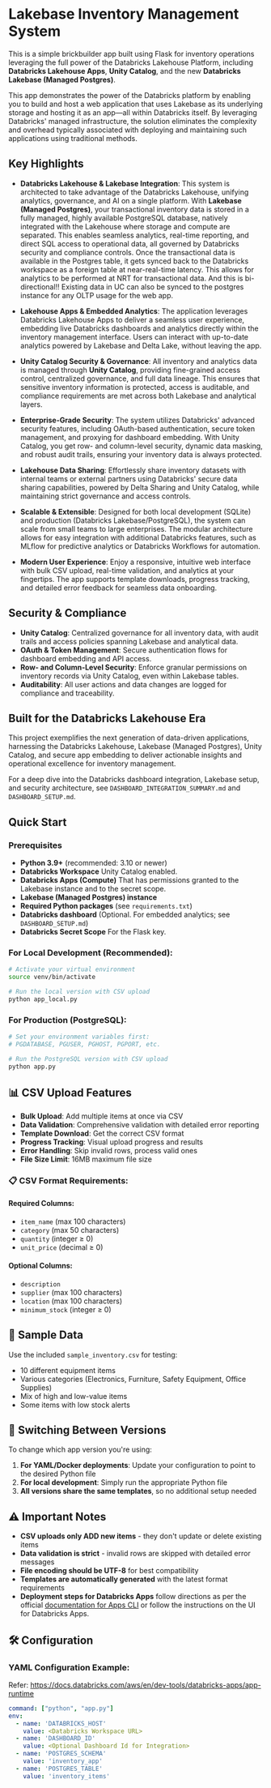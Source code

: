 # Lakebase Inventory Management System

This is a simple brickbuilder app built using Flask for inventory operations leveraging the full power of the Databricks Lakehouse Platform, including **Databricks Lakehouse Apps**, **Unity Catalog**, and the new **Databricks Lakebase (Managed Postgres)**.

This app demonstrates the power of the Databricks platform by enabling you to build and host a web application that uses Lakebase as its underlying storage and hosting it as an app—all within Databricks itself. By leveraging Databricks' managed infrastructure, the solution eliminates the complexity and overhead typically associated with deploying and maintaining such applications using traditional methods.

## Key Highlights

- **Databricks Lakehouse & Lakebase Integration**: This system is architected to take advantage of the Databricks Lakehouse, unifying analytics, governance, and AI on a single platform. With **Lakebase (Managed Postgres)**, your transactional inventory data is stored in a fully managed, highly available PostgreSQL database, natively integrated with the Lakehouse where storage and compute are separated. This enables seamless analytics, real-time reporting, and direct SQL access to operational data, all governed by Databricks security and compliance controls. Once the transactional data is available in the Postgres table, it gets synced back to the Databricks workspace as a foreign table at near-real-time latency. This allows for analytics to be performed at NRT for transactional data. And this is bi-directional!! Existing data in UC can also be synced to the postgres instance for any OLTP usage for the web app.

- **Lakehouse Apps & Embedded Analytics**: The application leverages Databricks Lakehouse Apps to deliver a seamless user experience, embedding live Databricks dashboards and analytics directly within the inventory management interface. Users can interact with up-to-date analytics powered by Lakebase and Delta Lake, without leaving the app.

- **Unity Catalog Security & Governance**: All inventory and analytics data is managed through **Unity Catalog**, providing fine-grained access control, centralized governance, and full data lineage. This ensures that sensitive inventory information is protected, access is auditable, and compliance requirements are met across both Lakebase and analytical layers.

- **Enterprise-Grade Security**: The system utilizes Databricks' advanced security features, including OAuth-based authentication, secure token management, and proxying for dashboard embedding. With Unity Catalog, you get row- and column-level security, dynamic data masking, and robust audit trails, ensuring your inventory data is always protected.

- **Lakehouse Data Sharing**: Effortlessly share inventory datasets with internal teams or external partners using Databricks' secure data sharing capabilities, powered by Delta Sharing and Unity Catalog, while maintaining strict governance and access controls.

- **Scalable & Extensible**: Designed for both local development (SQLite) and production (Databricks Lakebase/PostgreSQL), the system can scale from small teams to large enterprises. The modular architecture allows for easy integration with additional Databricks features, such as MLflow for predictive analytics or Databricks Workflows for automation.

- **Modern User Experience**: Enjoy a responsive, intuitive web interface with bulk CSV upload, real-time validation, and analytics at your fingertips. The app supports template downloads, progress tracking, and detailed error feedback for seamless data onboarding.

## Security & Compliance

- **Unity Catalog**: Centralized governance for all inventory data, with audit trails and access policies spanning Lakebase and analytical data.
- **OAuth & Token Management**: Secure authentication flows for dashboard embedding and API access.
- **Row- and Column-Level Security**: Enforce granular permissions on inventory records via Unity Catalog, even within Lakebase tables.
- **Auditability**: All user actions and data changes are logged for compliance and traceability.

## Built for the Databricks Lakehouse Era

This project exemplifies the next generation of data-driven applications, harnessing the Databricks Lakehouse, Lakebase (Managed Postgres), Unity Catalog, and secure app embedding to deliver actionable insights and operational excellence for inventory management.

For a deep dive into the Databricks dashboard integration, Lakebase setup, and security architecture, see `DASHBOARD_INTEGRATION_SUMMARY.md` and `DASHBOARD_SETUP.md`.


## Quick Start

### Prerequisites
- **Python 3.9+** (recommended: 3.10 or newer)
- **Databricks Workspace** Unity Catalog enabled.
- **Databricks Apps (Compute)** That has permissions granted to the Lakebase instance and to the secret scope.
- **Lakebase (Managed Postgres) instance** 
- **Required Python packages** (see `requirements.txt`)
- **Databricks dashboard** (Optional. For embedded analytics; see `DASHBOARD_SETUP.md`)
- **Databricks Secret Scope** For the Flask key. 

### For Local Development (Recommended):
```bash
# Activate your virtual environment
source venv/bin/activate

# Run the local version with CSV upload
python app_local.py
```

### For Production (PostgreSQL):
```bash
# Set your environment variables first:
# PGDATABASE, PGUSER, PGHOST, PGPORT, etc.

# Run the PostgreSQL version with CSV upload
python app.py
```

## 📊 CSV Upload Features

- **Bulk Upload**: Add multiple items at once via CSV
- **Data Validation**: Comprehensive validation with detailed error reporting
- **Template Download**: Get the correct CSV format
- **Progress Tracking**: Visual upload progress and results
- **Error Handling**: Skip invalid rows, process valid ones
- **File Size Limit**: 16MB maximum file size

### 📋 CSV Format Requirements:

#### Required Columns:
- `item_name` (max 100 characters)
- `category` (max 50 characters) 
- `quantity` (integer ≥ 0)
- `unit_price` (decimal ≥ 0)

#### Optional Columns:
- `description`
- `supplier` (max 100 characters)
- `location` (max 100 characters)
- `minimum_stock` (integer ≥ 0)


## 📄 Sample Data

Use the included `sample_inventory.csv` for testing:
- 10 different equipment items
- Various categories (Electronics, Furniture, Safety Equipment, Office Supplies)
- Mix of high and low-value items
- Some items with low stock alerts

## 🔧 Switching Between Versions

To change which app version you're using:

1. **For YAML/Docker deployments**: Update your configuration to point to the desired Python file
2. **For local development**: Simply run the appropriate Python file
3. **All versions share the same templates**, so no additional setup needed

## ⚠️ Important Notes

- **CSV uploads only ADD new items** - they don't update or delete existing items
- **Data validation is strict** - invalid rows are skipped with detailed error messages
- **File encoding should be UTF-8** for best compatibility
- **Templates are automatically generated** with the latest format requirements
- **Deployment steps for Databricks Apps** follow directions as per the official [documentation for Apps CLI](https://docs.databricks.com/en/dev-tools/cli/commands/apps.html) or follow the instructions on the UI for Databricks Apps.

## 🛠️ Configuration

### YAML Configuration Example:
Refer: https://docs.databricks.com/aws/en/dev-tools/databricks-apps/app-runtime
```yaml
command: ["python", "app.py"]
env:
  - name: 'DATABRICKS_HOST'
    value: <Databricks Workspace URL>
  - name: 'DASHBOARD_ID'
    value: <Optional Dashboard Id for Integration>
  - name: 'POSTGRES_SCHEMA'
    value: 'inventory_app'
  - name: 'POSTGRES_TABLE'
    value: 'inventory_items'
```